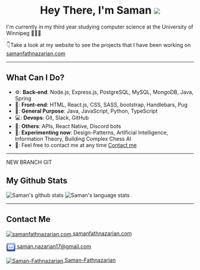 <h1 align="Center">  Hey There, I'm Saman <img src="https://c.tenor.com/SNL9_xhZl9oAAAAi/waving-hand-joypixels.gif" width="40px" /> </h1>

I'm currently in my third year studying computer science at the University of Winnipeg 👨🏻‍🎓

👇Take a look at my website to see the projects that I have been working on<br/>
<a href="https://www.samanfathnazarian.com">samanfathnazarian.com</a>

---

## What Can I Do?

- ⚙️: **Back-end**: Node.js, Express.js, PostgreSQL, MySQL, MongoDB, Java, Spring
- 📰: **Front-end**: HTML, React.js, CSS, SASS, bootstrap, Handlebars, Pug
- 🔖: **General Purpose**: Java, JavaScript, Python, TypeScript
- 💻: **Devops**: Git, Slack, GitHub
- 🤔: **Others**: APIs, React Native, Discord bots
- 🔧: **Experimenting now**: Design-Patterns, Artificial Intelligence, Information Theory, Building Complex Chess AI
- 👐: Feel free to contact me at any time [Contact me](#contact-info)

---

NEW BRANCH GIT

## My Github Stats

<img  width="400" alt="Saman's github stats" src="https://github-readme-stats.vercel.app/api?username=samanfathnazarian&show_icons=true&theme=merko">

<img  width="400" alt="Saman's language stats" src="https://github-readme-stats.vercel.app/api/top-langs/?username=samanfathnazarian&langs_count=10&theme=tokyonight&layout=compact" >

---

## Contact Me

<p id="contact-info">

<a href="https://www.samanfathnazarian.com"><img align="center" src="https://cdn-icons-png.flaticon.com/512/1087/1087815.png" alt="samanfathnazarian.com" height="25" width="25" /> samanfathnazarian.com</a>

<a href = "mailto: saman.nazarian17@gmail.com" target="_blank"><img align="center" src="img/email-icon.png" alt="saman.nazarian17@gmail.com" height="25" width="25" /> saman.nazarian17@gmail.com</a>

<a href="https://www.linkedin.com/in/saman-fathnazarian/" target="_blank"><img align="center" src="https://www.vectorlogo.zone/logos/linkedin/linkedin-icon.svg" alt="Saman-Fathnazarian" height="25" width="25" /> Saman-Fathnazarian</a>

</p>
